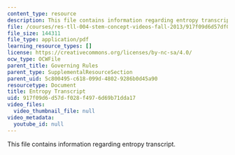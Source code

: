 ```yaml
---
content_type: resource
description: This file contains information regarding entropy transcript.
file: /courses/res-tll-004-stem-concept-videos-fall-2013/917f09d6d57df028f4976d69b71dda17_MITRES_TLL-004F13_Entropy.pdf
file_size: 144311
file_type: application/pdf
learning_resource_types: []
license: https://creativecommons.org/licenses/by-nc-sa/4.0/
ocw_type: OCWFile
parent_title: Governing Rules
parent_type: SupplementalResourceSection
parent_uid: 5c800495-c618-099d-4802-9286b0d45a90
resourcetype: Document
title: Entropy Transcript
uid: 917f09d6-d57d-f028-f497-6d69b71dda17
video_files:
  video_thumbnail_file: null
video_metadata:
  youtube_id: null
---
```

This file contains information regarding entropy transcript.